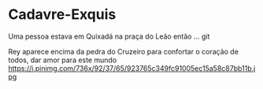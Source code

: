 # Cadavre-Exquis
Uma pessoa estava em Quixadá na praça do Leão então ...
git 





















Rey aparece encima da pedra do Cruzeiro para confortar o coração de todos, dar amor para este mundo https://i.pinimg.com/736x/92/37/65/923765c349fc91005ec15a58c87bb11b.jpg
